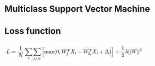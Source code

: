 # Multiclass Support Vector Machine

# Loss function
![](https://github.com/ybucla/CodeManage/blob/master/ML/ssvm/lossfunction.jpg)
